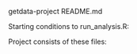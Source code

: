 getdata-project README.md

Starting conditions to run_analysis.R:

Project consists of these files:
